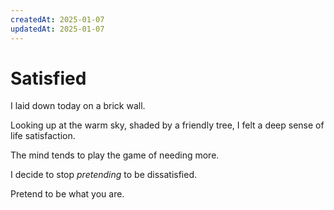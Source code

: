 ```yaml
---
createdAt: 2025-01-07
updatedAt: 2025-01-07
---
```


# Satisfied

I laid down today on a brick wall.

Looking up at the warm sky, shaded by a friendly tree, I felt a deep sense of life satisfaction.

The mind tends to play the game of needing more.

I decide to stop _pretending_ to be dissatisfied.

Pretend to be what you are.
